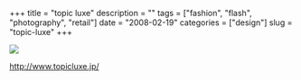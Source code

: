 +++
title = "topic luxe"
description = ""
tags = ["fashion", "flash", "photography", "retail"]
date = "2008-02-19"
categories = ["design"]
slug = "topic-luxe"
+++


 

  <div id="screens-thumbs" class="clearfix">
    <div class="txt-center" id="design-submission"><a href="http://www.topicluxe.jp/"><img id='bluga-thumbnail-909' class='bluga-thumbnail large' src='//media.konigi.com/bluga/
wt47f279d69dd2f_0.jpg'/></a></div>  
  </div>   
<p><a href="http://www.topicluxe.jp/">http://www.topicluxe.jp/</a></p>




